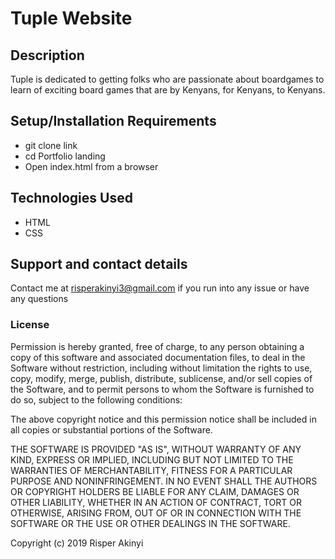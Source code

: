 # Tuple Website

## Description
Tuple is dedicated to getting folks who are passionate about boardgames to learn of exciting board games that are by Kenyans, for Kenyans, to Kenyans. 

## Setup/Installation Requirements
* git clone link
* cd Portfolio landing
* Open index.html from a browser

## Technologies Used
* HTML
* CSS

## Support and contact details
Contact me at risperakinyi3@gmail.com if you run into any issue or have any questions

### License
Permission is hereby granted, free of charge, to any person obtaining a copy
of this software and associated documentation files, to deal
in the Software without restriction, including without limitation the rights
to use, copy, modify, merge, publish, distribute, sublicense, and/or sell
copies of the Software, and to permit persons to whom the Software is
furnished to do so, subject to the following conditions:

The above copyright notice and this permission notice shall be included in all
copies or substantial portions of the Software.

THE SOFTWARE IS PROVIDED "AS IS", WITHOUT WARRANTY OF ANY KIND, EXPRESS OR
IMPLIED, INCLUDING BUT NOT LIMITED TO THE WARRANTIES OF MERCHANTABILITY,
FITNESS FOR A PARTICULAR PURPOSE AND NONINFRINGEMENT. IN NO EVENT SHALL THE
AUTHORS OR COPYRIGHT HOLDERS BE LIABLE FOR ANY CLAIM, DAMAGES OR OTHER
LIABILITY, WHETHER IN AN ACTION OF CONTRACT, TORT OR OTHERWISE, ARISING FROM,
OUT OF OR IN CONNECTION WITH THE SOFTWARE OR THE USE OR OTHER DEALINGS IN THE
SOFTWARE.

Copyright (c) 2019 Risper Akinyi